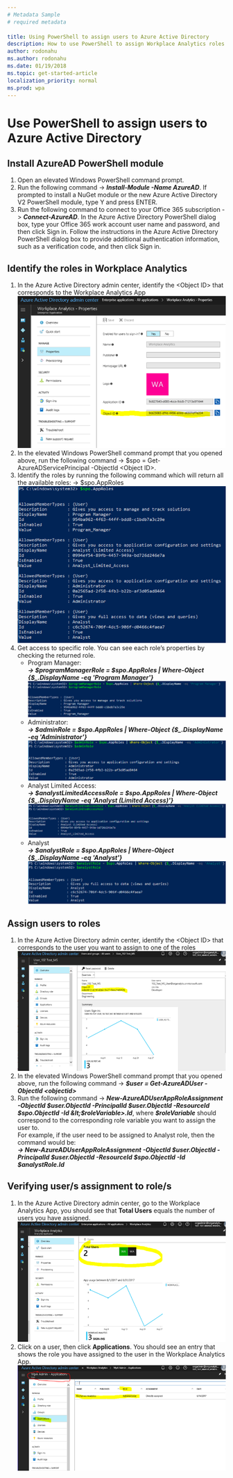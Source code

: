 ```yaml
---
# Metadata Sample
# required metadata

title: Using PowerShell to assign users to Azure Active Directory
description: How to use PowerShell to assign Workplace Analytics roles in Azure Active Directory.
author: rodonahu
ms.author: rodonahu
ms.date: 01/19/2018
ms.topic: get-started-article
localization_priority: normal 
ms.prod: wpa
---
```

# Use PowerShell to assign users to Azure Active Directory

## Install AzureAD PowerShell module

1. Open an elevated Windows PowerShell command prompt.
2. Run the following command -> ***Install-Module -Name AzureAD***. If prompted to install a NuGet module or the new Azure Active Directory V2 PowerShell module, type Y and press ENTER.
3. Run the following command to connect to your Office 365 subscription -> ***Connect-AzureAD***. In the Azure Active Directory PowerShell dialog box, type your Office 365 work account user name and password, and then click Sign in. Follow the instructions in the Azure Active Directory PowerShell dialog box to provide additional authentication information, such as a verification code, and then click Sign in.

## Identify the roles in Workplace Analytics

1. In the Azure Active Directory admin center, identify the &lt;Object ID&gt; that corresponds to the Workplace Analytics App<br>![Azure Active Directory admin center object id](../images/wpa/use/AADAdmin.png)
2. In the elevated Windows PowerShell command prompt that you opened above, run the following command -> $spo = Get-AzureADServicePrincipal -ObjectId &lt;Object ID&gt;.
3. Identify the roles by running the following command which will return all the available roles: -> $spo.AppRoles<br>![Workplace Analytics roles](../images/wpa/use/PS_1.png)
4. Get access to specific role.  You can see each role’s properties by checking the returned role.
    - Program Manager:<br>***-> $programManagerRole = $spo.AppRoles | Where-Object {$_.DisplayName -eq 'Program Manager'}***<br>![Program manager role](../images/wpa/use/PS_2.png)
    - Administrator:<br>***-> $adminRole = $spo.AppRoles | Where-Object {$_.DisplayName -eq 'Administrator'}***<br>![Workplace Analytics administrator role](../images/wpa/use/PS_3.png)
    - Analyst Limited Access:<br>***-> $analystLimitedAccessRole = $spo.AppRoles | Where-Object {$_.DisplayName -eq 'Analyst (Limited Access)'}***<br>![Analyst limited access role](../images/wpa/use/PS_4.png)
    - Analyst<br>***-> $analystRole = $spo.AppRoles | Where-Object {$_.DisplayName -eq 'Analyst'}***<br>![Analyst role](../images/wpa/use/PS_5.png)

## Assign users to roles

1. In the Azure Active Directory admin center, identify the &lt;Object ID&gt; that corresponds to the user you want to assign to one of the roles<br>![Identify Object ID](../images/wpa/use/PS_6.png)
2. In the elevated Windows PowerShell command prompt that you opened above, run the following command -> ***$user = Get-AzureADUser -ObjectId &lt;objectid&gt;***
3. Run the following command -> ***New-AzureADUserAppRoleAssignment -ObjectId $user.ObjectId -PrincipalId $user.ObjectId -ResourceId $spo.ObjectId -Id &lt;$roleVariable&gt;.Id***, where ***$roleVariable***  should correspond to the corresponding role variable you want to assign the user to.<br>For example, if the user need to be assigned to Analyst role, then the command would be:<br>***-> New-AzureADUserAppRoleAssignment -ObjectId $user.ObjectId -PrincipalId $user.ObjectId -ResourceId $spo.ObjectId -Id  $analystRole.Id***

## Verifying user/s assignment to role/s

1. In the Azure Active Directory admin center, go to the Workplace Analytics App, you should see that **Total Users** equals the number of users you have assigned. <br>![Total Users](../images/wpa/use/AADADMIN_3.png)
2. Click on a user, then click **Applications**. You should see an entry that shows the role you have assigned to the user in the Workplace Analytics App.<br>![Verify roles](../images/wpa/use/AAD_ADMIN4.png)
